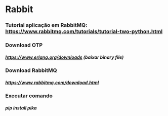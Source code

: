 # Rabbit

### Tutorial aplicação em RabbitMQ: https://www.rabbitmq.com/tutorials/tutorial-two-python.html

### Download OTP 
##### https://www.erlang.org/downloads (baixar binary file)
### Download RabbitMQ 
##### https://www.rabbitmq.com/download.html
### Executar comando
##### pip install pika

